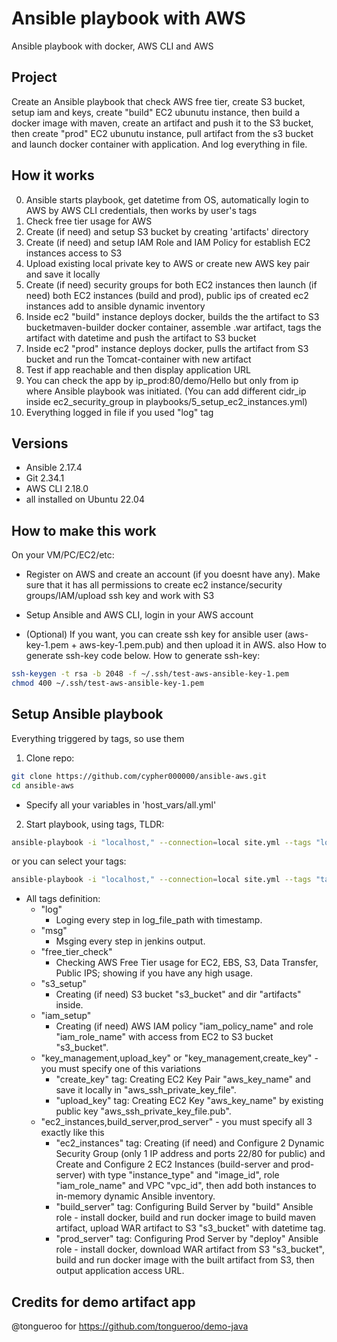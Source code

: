 # Ansible playbook with AWS

Ansible playbook with docker, AWS CLI and AWS

## Project
Create an Ansible playbook that check AWS free tier, create S3 bucket, setup iam and keys, create "build" EC2 ubunutu instance, then build a docker image with maven, create an artifact and push it to the S3 bucket, then create "prod" EC2 ubunutu instance, pull artifact from the s3 bucket and launch docker container with application. And log everything in file.

## How it works

0. Ansible starts playbook, get datetime from OS, automatically login to AWS by AWS CLI credentials, then works by user's tags
1. Check free tier usage for AWS
2. Create (if need) and setup S3 bucket by creating 'artifacts' directory
3. Create (if need) and setup IAM Role and IAM Policy for establish EC2 instances access to S3
4. Upload existing local private key to AWS or create new AWS key pair and save it locally
5. Create (if need) security groups for both EC2 instances then launch (if need) both EC2 instances (build and prod), public ips of created ec2 instances add to ansible dynamic inventory
6. Inside ec2 "build" instance deploys docker, builds the the artifact to S3 bucketmaven-builder docker container, assemble .war artifact, tags the artifact with datetime and push the artifact to S3 bucket
7. Inside ec2 "prod" instance deploys docker, pulls the artifact from S3 bucket and run the Tomcat-container with new artifact
8. Test if app reachable and then display application URL
9. You can check the app by ip_prod:80/demo/Hello but only from ip where Ansible playbook was initiated. (You can add different cidr_ip inside ec2_security_group in playbooks/5_setup_ec2_instances.yml)
10. Everything logged in file if you used "log" tag

## Versions

- Ansible 2.17.4
- Git 2.34.1
- AWS CLI 2.18.0
- all installed on Ubuntu 22.04
  
## How to make this work

On your VM/PC/EC2/etc:

- Register on AWS and create an account (if you doesnt have any). Make sure that it has all permissions to create ec2 instance/security groups/IAM/upload ssh key and work with S3
- Setup Ansible and AWS CLI, login in your AWS account

- (Optional) If you want, you can create ssh key for ansible user (aws-key-1.pem + aws-key-1.pem.pub) and then upload it in AWS. also How to generate ssh-key code below.
 How to generate ssh-key:
``` bash
ssh-keygen -t rsa -b 2048 -f ~/.ssh/test-aws-ansible-key-1.pem
chmod 400 ~/.ssh/test-aws-ansible-key-1.pem
```

## Setup Ansible playbook
Everything triggered by tags, so use them

1. Clone repo:
``` bash
git clone https://github.com/cypher000000/ansible-aws.git
cd ansible-aws
```
- Specify all your variables in 'host_vars/all.yml'
2. Start playbook, using tags, TLDR:
``` bash
ansible-playbook -i "localhost," --connection=local site.yml --tags "log,msg,s3_setup,iam_setup,key_management,create_key,ec2_instances,build_server,prod_server"
```
or you can select your tags:
``` bash
ansible-playbook -i "localhost," --connection=local site.yml --tags "tag,tag,tag"
```
- All tags definition:
  - "log"
    - Loging every step in log_file_path with timestamp.
  - "msg"
    - Msging every step in jenkins output.
  - "free_tier_check"
    - Checking AWS Free Tier usage for EC2, EBS, S3, Data Transfer, Public IPS; showing if you have any high usage.
  - "s3_setup"
    - Creating (if need) S3 bucket "s3_bucket" and dir "artifacts" inside.
  - "iam_setup"
    - Creating (if need) AWS IAM policy "iam_policy_name" and role "iam_role_name" with access from EC2 to S3 bucket "s3_bucket".
  - "key_management,upload_key" or "key_management,create_key" - you must specify one of this variations
    - "create_key" tag: Creating EC2 Key Pair "aws_key_name" and save it locally in "aws_ssh_private_key_file".
    - "upload_key" tag: Creating EC2 Key "aws_key_name" by existing public key "aws_ssh_private_key_file.pub".
  - "ec2_instances,build_server,prod_server" - you must specify all 3 exactly like this
    - "ec2_instances" tag: Creating (if need) and Configure 2 Dynamic Security Group (only 1 IP address and ports 22/80 for public) and Create and Configure 2 EC2 Instances (build-server and prod-server) with type "instance_type" and "image_id", role "iam_role_name" and VPC "vpc_id", then add both instances to in-memory dynamic Ansible inventory.
    - "build_server" tag: Configuring Build Server by "build" Ansible role - install docker, build and run docker image to build maven artifact, upload WAR artifact to S3 "s3_bucket" with datetime tag.
    - "prod_server" tag: Configuring Prod Server by "deploy" Ansible role - install docker, download WAR artifact from S3 "s3_bucket", build and run docker image with the built artifact from S3, then output application access URL.
## Credits for demo artifact app
@tongueroo for https://github.com/tongueroo/demo-java
